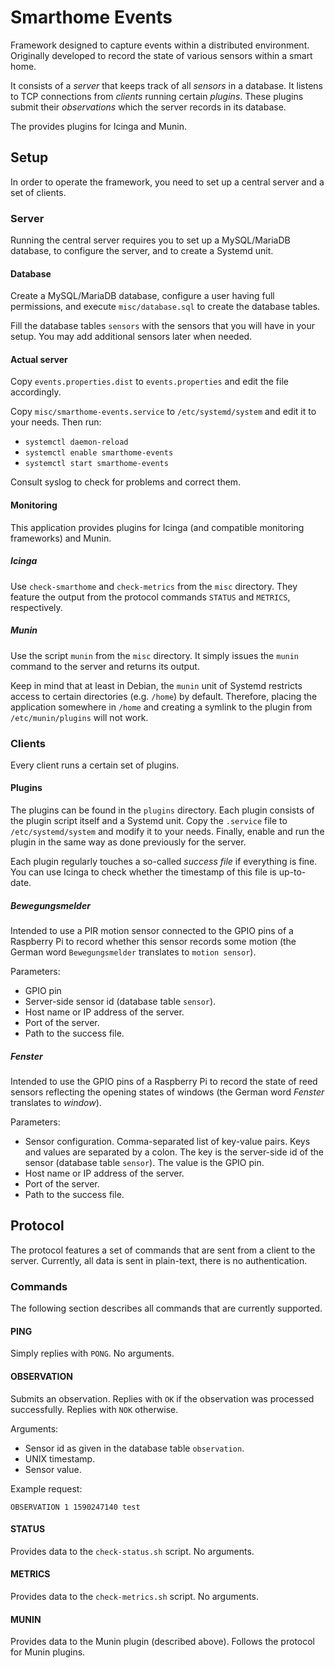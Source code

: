 # Smarthome Events

Framework designed to capture events within a distributed environment.
Originally developed to record the state of various sensors within a smart home.

It consists of a _server_ that keeps track of all _sensors_ in a database.
It listens to TCP connections from _clients_ running certain _plugins_.
These plugins submit their _observations_ which the server records in its database.

The provides plugins for Icinga and Munin.

## Setup

In order to operate the framework, you need to set up a central server and a set of clients.

### Server

Running the central server requires you to set up a MySQL/MariaDB database, to configure the server, and to create a Systemd unit.

#### Database

Create a MySQL/MariaDB database, configure a user having full permissions, and execute `misc/database.sql` to create the database tables.

Fill the database tables `sensors` with the sensors that you will have in your setup.
You may add additional sensors later when needed.

#### Actual server

Copy `events.properties.dist` to `events.properties` and edit the file accordingly.

Copy `misc/smarthome-events.service` to `/etc/systemd/system` and edit it to your needs.
Then run:
* `systemctl daemon-reload`
* `systemctl enable smarthome-events`
* `systemctl start smarthome-events`

Consult syslog to check for problems and correct them.

#### Monitoring

This application provides plugins for Icinga (and compatible monitoring frameworks) and Munin.

##### Icinga

Use `check-smarthome` and `check-metrics` from the `misc` directory.
They feature the output from the protocol commands `STATUS` and `METRICS`, respectively.

##### Munin

Use the script `munin` from the `misc` directory. It simply issues the `munin` command to the server and returns its output. 

Keep in mind that at least in Debian, the `munin` unit of Systemd restricts access to certain directories (e.g. `/home`) by default.
Therefore, placing the application somewhere in `/home` and creating a symlink to the plugin from `/etc/munin/plugins` will not work. 

### Clients

Every client runs a certain set of plugins.

#### Plugins

The plugins can be found in the `plugins` directory.
Each plugin consists of the plugin script itself and a Systemd unit.
Copy the `.service` file to `/etc/systemd/system` and modify it to your needs.
Finally, enable and run the plugin in the same way as done previously for the server.

Each plugin regularly touches a so-called _success file_ if everything is fine.
You can use Icinga to check whether the timestamp of this file is up-to-date.

##### Bewegungsmelder

Intended to use a PIR motion sensor connected to the GPIO pins of a Raspberry Pi to record whether this sensor records some motion
(the German word `Bewegungsmelder` translates to `motion sensor`).

Parameters:
* GPIO pin
* Server-side sensor id (database table `sensor`).
* Host name or IP address of the server.
* Port of the server.
* Path to the success file.

##### Fenster

Intended to use the GPIO pins of a Raspberry Pi to record the state of reed sensors reflecting the opening states of windows
(the German word _Fenster_ translates to _window_).

Parameters:
* Sensor configuration. Comma-separated list of key-value pairs.
  Keys and values are separated by a colon.
  The key is the server-side id of the sensor (database table `sensor`).
  The value is the GPIO pin. 
* Host name or IP address of the server.
* Port of the server.
* Path to the success file.

## Protocol

The protocol features a set of commands that are sent from a client to the server.
Currently, all data is sent in plain-text, there is no authentication.

### Commands

The following section describes all commands that are currently supported. 

#### PING

Simply replies with `PONG`. No arguments.

#### OBSERVATION

Submits an observation.
Replies with `OK` if the observation was processed successfully.
Replies with `NOK` otherwise.

Arguments:
 * Sensor id as given in the database table `observation`.
 * UNIX timestamp.
 * Sensor value.

Example request:

`OBSERVATION 1 1590247140 test`

#### STATUS

Provides data to the `check-status.sh` script. No arguments.

#### METRICS

Provides data to the `check-metrics.sh` script. No arguments.

#### MUNIN

Provides data to the Munin plugin (described above).
Follows the protocol for Munin plugins.
